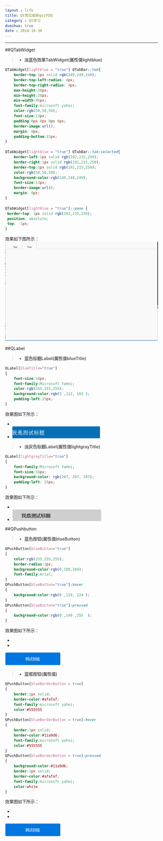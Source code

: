 ```yaml
---
layout : life
title: Qt常见皮肤qss代码
category : Qt学习
duoshuo: true
date : 2014-10-30
---
```


<!-- more -->

******

##QTabWidget

> * **淡蓝色效果TabWidget(属性值lightblue)**

```css
QTabWidget[lightblue = "true"] QTabBar::tab{    	
	border-top:1px solid rgb(249,249,249);
	border-top-left-radius: 4px;
    border-top-right-radius: 4px;
	max-height:20px;
	min-height:20px;
	min-width:95px;
	font-family:microsoft yahei;
	color:rgb(50,50,50);
	font-size:13px;
	padding:0px 0px 0px 0px;
	border-image:url();
	margin: 0px;
	padding-bottom:15px;
}

QTabWidget[lightblue = "true"] QTabBar::tab:selected{
	border-left:1px solid rgb(192,215,250);
	border-right:1px solid rgb(192,215,250);
	border-top:1px solid rgb(192,215,250);
	color:rgb(50,50,50);
	background-color:rgb(249,249,249);
	font-size:13px;
	border-image:url();
	margin: 0px;
}

QTabWidget[lightblue = "true"]::pane { 
 border-top: 1px solid rgb(192,215,250);
 position: absolute;
 top: -1px;
}
```
效果如下图所示：
![QTableWidget](/res/img/blog/皮肤模块说明文档的资源文件/QTabWidget.png)

##QLabel 

> * **蓝色标题Label(属性值blueTitle)**

```css
QLabel[blueTitle="true"]
{
	font-size:18px;
	font-family:Microsoft YaHei;
	color:rgb(255,255,255);
	background-color:rgb(5 ,112, 183 );
	padding-left:25px;
}
```

效果图如下所示：

* 
 * ![blueTitleLabel](/res/img/blog/皮肤模块说明文档的资源文件/blueTitle.png)

> * **淡灰色标题Label(属性值lightgrayTitle)**

```css
QLabel[lightgrayTitle="true"]
{
	font-family:Microsoft YaHei;
	font-size:16px;
	background-color: rgb(207, 207, 207);
	padding-left: 25px;
}
```

效果图如下所示：

* 
 * ![lightGrayTitleLabel](/res/img/blog/皮肤模块说明文档的资源文件/lightGrayTitle.png)

##QPushbutton

> * **蓝色按钮(属性值blueButton)**

```css
QPushButton[blueButton="true"]
{
	color:rgb(255,255,255);
	border-radius:3px;
	background-color:rgb(0,109,204);
	font-family:Arial;
}
QPushButton[blueButton="true"]:hover
{
	background-color:rgb(0 ,119, 224 );
}
QPushButton[blueButton="true"]:pressed
{
	background-color:rgb(0 ,149 ,255  );
}
```

效果图如下所示：

* 
 * 
  ![blueButton](/res/img/blog/皮肤模块说明文档的资源文件/blueButton.png)
  
> * **蓝框按钮(属性值)**

```css
QPushButton[blueBorderButton = true]
{
	border:1px solid;
	border-color:#afafaf;
	font-family:microsoft yahei;
	color:#555555
}
QPushButton[blueBorderButton = true]:hover
{
	border:1px solid;
	border-color:#11a9d6;
	font-family:microsoft yahei;
	color:#555555
}
QPushButton[blueBorderButton = true]:pressed
{
	background-color:#11a9d6;
	border:1px solid;
	border-color:#afafaf;
	font-family:microsoft yahei;
	color:white
}
```      

效果图如下所示：

* 
 * 
  ![blueButton](/res/img/blog/皮肤模块说明文档的资源文件/blueButton.png)